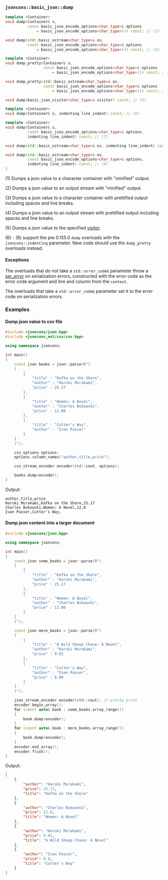 ### `jsoncons::basic_json::dump`

```c++
template <Container>
void dump(Container& s,
          const basic_json_encode_options<char_type>& options 
              = basic_json_encode_options<char_type>()) const; // (1)

void dump(std::basic_ostream<char_type>& os, 
          const basic_json_encode_options<char_type>& options 
              = basic_json_encode_options<char_type>()) const; // (2)

template <Container>
void dump_pretty(Container& s,
                 const basic_json_encode_options<char_type>& options 
                     = basic_json_encode_options<char_type>()) const; // (3)

void dump_pretty(std::basic_ostream<char_type>& os, 
                 const basic_json_encode_options<char_type>& options 
                     = basic_json_encode_options<char_type>()) const; // (4)

void dump(basic_json_visitor<char_type>& visitor) const; // (5)

template <Container>
void dump(Container& s, indenting line_indent) const; // (6)

template <Container>
void dump(Container& s,
          const basic_json_encode_options<char_type>& options, 
          indenting line_indent) const; // (7)

void dump(std::basic_ostream<char_type>& os, indenting line_indent) const; // (13)

void dump(std::basic_ostream<char_type>& os, 
          const basic_json_encode_options<char_type>& options, 
          indenting line_indent) const; // (8)
)
```

(1) Dumps a json value to a character container with "minified" output.

(2) Dumps a json value to an output stream with "minified" output.

(3) Dumps a json value to a character container with prettified output including spaces and line breaks.

(4) Dumps a json value to an output stream with prettified output including spaces and line breaks.

(5) Dumps a json value to the specified [visitor](../basic_json_visitor.md).

(6) - (8) support the pre 0.155.0 `dump` overloads with the `jsoncons::indenting` parameter.
New code should use the `dump_pretty` overloads instead.

#### Exceptions

The overloads that do not take a `std::error_code&` parameter throw a
[ser_error](ser_error.md) on serialization errors, constructed with the error code as the error code argument
and line and column from the `context`. 

The overloads that take a `std::error_code&` parameter set it to the error code on serialization errors.

### Examples

#### Dump json value to csv file

```c++
#include <jsoncons/json.hpp>
#include <jsoncons_ext/csv/csv.hpp>

using namespace jsoncons;

int main()
{
    const json books = json::parse(R"(
    [
        {
            "title" : "Kafka on the Shore",
            "author" : "Haruki Murakami",
            "price" : 25.17
        },
        {
            "title" : "Women: A Novel",
            "author" : "Charles Bukowski",
            "price" : 12.00
        },
        {
            "title" : "Cutter's Way",
            "author" : "Ivan Passer"
        }
    ]
    )");

    csv_options options;
    options.column_names("author,title,price");

    csv_stream_encoder encoder(std::cout, options);

    books.dump(encoder);
}
```

Output:

```csv
author,title,price
Haruki Murakami,Kafka on the Shore,25.17
Charles Bukowski,Women: A Novel,12.0
Ivan Passer,Cutter's Way,
```

#### Dump json content into a larger document

```c++
#include <jsoncons/json.hpp>

using namespace jsoncons;

int main()
{
    const json some_books = json::parse(R"(
    [
        {
            "title" : "Kafka on the Shore",
            "author" : "Haruki Murakami",
            "price" : 25.17
        },
        {
            "title" : "Women: A Novel",
            "author" : "Charles Bukowski",
            "price" : 12.00
        }
    ]
    )");

    const json more_books = json::parse(R"(
    [
        {
            "title" : "A Wild Sheep Chase: A Novel",
            "author" : "Haruki Murakami",
            "price" : 9.01
        },
        {
            "title" : "Cutter's Way",
            "author" : "Ivan Passer",
            "price" : 8.00
        }
    ]
    )");

    json_stream_encoder encoder(std::cout); // pretty print
    encoder.begin_array();
    for (const auto& book : some_books.array_range())
    {
        book.dump(encoder);
    }
    for (const auto& book : more_books.array_range())
    {
        book.dump(encoder);
    }
    encoder.end_array();
    encoder.flush();
}
```

Output:

```json
[
    {
        "author": "Haruki Murakami",
        "price": 25.17,
        "title": "Kafka on the Shore"
    },
    {
        "author": "Charles Bukowski",
        "price": 12.0,
        "title": "Women: A Novel"
    },
    {
        "author": "Haruki Murakami",
        "price": 9.01,
        "title": "A Wild Sheep Chase: A Novel"
    },
    {
        "author": "Ivan Passer",
        "price": 8.0,
        "title": "Cutter's Way"
    }
]
```
